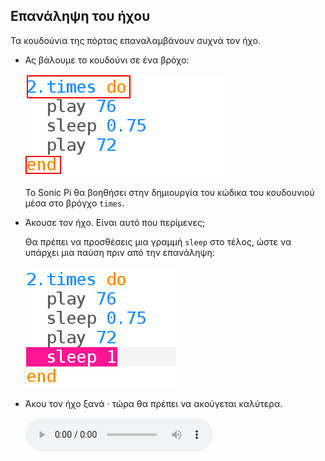 ## Επανάληψη του ήχου

Τα κουδούνια της πόρτας επαναλαμβάνουν συχνά τον ήχο.

+ Ας βάλουμε το κουδούνι σε ένα βρόχο:
    
    ![στιγμιότυπο οθόνης](images/tune-times.png)
    
    Το Sonic Pi θα βοηθήσει στην δημιουργία του κώδικα του κουδουνιού μέσα στο βρόγχο `times`.

+ Άκουσε τον ήχο. Είναι αυτό που περίμενες;
    
    Θα πρέπει να προσθέσεις μια γραμμή `sleep` στο τέλος, ώστε να υπάρχει μια παύση πριν από την επανάληψη:
    
    ![στιγμιότυπο οθόνης](images/tune-sleep2.png)

+ Άκου τον ήχο ξανά · τώρα θα πρέπει να ακούγεται καλύτερα.
    
    <div id="audio-preview" class="pdf-hidden">
    <audio controls preload> 
      <source src="resources/doorbell-2.mp3" type="audio/mpeg"> 
    Το πρόγραμμα περιήγησης σου δεν υποστηρίζει αυτό το <code>ηχητικό</code> στοιχείο. 
    </audio>
    </div>